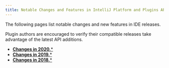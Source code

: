 ```yaml
---
title: Notable Changes and Features in IntelliJ Platform and Plugins API
---
```


The following pages list notable changes and new features in IDE releases.

Plugin authors are encouraged to verify their compatible releases take advantage of the latest API additions.  
  
* [**Changes in 2020.***](api_notable_list_2020.md)
* [**Changes in 2019.***](api_notable_list_2019.md)
* [**Changes in 2018.***](api_notable_list_2018.md)
